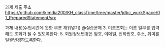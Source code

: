 과제 제출 주소
https://github.com/kimdia200/KH_classTime/tree/master/jdbc_workSpace/01_PreparedStatement/src

과제 내용(수업시간에 못한 부분 채워넣기)
@실습문제
3. 이름조회는 이름 일부를 입력해도 조회가 될 수 있도록한다.
5. 회원정보변경은 암호, 이메일, 전화번호, 주소, 취미를 일괄변경하도록한다.
